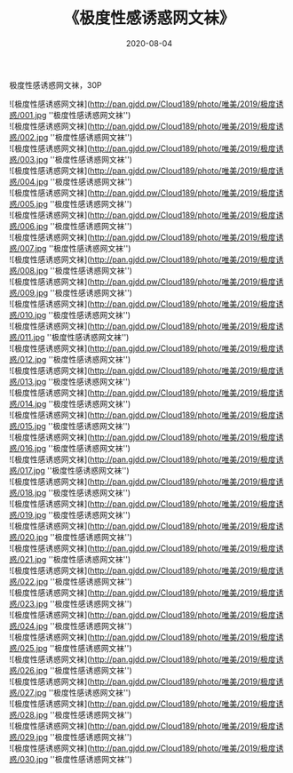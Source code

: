 ﻿---
layout: post
title:  《极度性感诱惑网文袜》
date:   2020-08-04
img: http://pan.gjdd.pw/Cloud189/photo/唯美/2019/极度诱惑/000.jpg
categories: [美女, 性感, 泳衣]
---

极度性感诱惑网文袜，30P

![极度性感诱惑网文袜](http://pan.gjdd.pw/Cloud189/photo/唯美/2019/极度诱惑/001.jpg ''极度性感诱惑网文袜'') <br>
![极度性感诱惑网文袜](http://pan.gjdd.pw/Cloud189/photo/唯美/2019/极度诱惑/002.jpg ''极度性感诱惑网文袜'') <br>
![极度性感诱惑网文袜](http://pan.gjdd.pw/Cloud189/photo/唯美/2019/极度诱惑/003.jpg ''极度性感诱惑网文袜'') <br>
![极度性感诱惑网文袜](http://pan.gjdd.pw/Cloud189/photo/唯美/2019/极度诱惑/004.jpg ''极度性感诱惑网文袜'') <br>
![极度性感诱惑网文袜](http://pan.gjdd.pw/Cloud189/photo/唯美/2019/极度诱惑/005.jpg ''极度性感诱惑网文袜'') <br>
![极度性感诱惑网文袜](http://pan.gjdd.pw/Cloud189/photo/唯美/2019/极度诱惑/006.jpg ''极度性感诱惑网文袜'') <br>
![极度性感诱惑网文袜](http://pan.gjdd.pw/Cloud189/photo/唯美/2019/极度诱惑/007.jpg ''极度性感诱惑网文袜'') <br>
![极度性感诱惑网文袜](http://pan.gjdd.pw/Cloud189/photo/唯美/2019/极度诱惑/008.jpg ''极度性感诱惑网文袜'') <br>
![极度性感诱惑网文袜](http://pan.gjdd.pw/Cloud189/photo/唯美/2019/极度诱惑/009.jpg ''极度性感诱惑网文袜'') <br>
![极度性感诱惑网文袜](http://pan.gjdd.pw/Cloud189/photo/唯美/2019/极度诱惑/010.jpg ''极度性感诱惑网文袜'') <br>
![极度性感诱惑网文袜](http://pan.gjdd.pw/Cloud189/photo/唯美/2019/极度诱惑/011.jpg ''极度性感诱惑网文袜'') <br>
![极度性感诱惑网文袜](http://pan.gjdd.pw/Cloud189/photo/唯美/2019/极度诱惑/012.jpg ''极度性感诱惑网文袜'') <br>
![极度性感诱惑网文袜](http://pan.gjdd.pw/Cloud189/photo/唯美/2019/极度诱惑/013.jpg ''极度性感诱惑网文袜'') <br>
![极度性感诱惑网文袜](http://pan.gjdd.pw/Cloud189/photo/唯美/2019/极度诱惑/014.jpg ''极度性感诱惑网文袜'') <br>
![极度性感诱惑网文袜](http://pan.gjdd.pw/Cloud189/photo/唯美/2019/极度诱惑/015.jpg ''极度性感诱惑网文袜'') <br>
![极度性感诱惑网文袜](http://pan.gjdd.pw/Cloud189/photo/唯美/2019/极度诱惑/016.jpg ''极度性感诱惑网文袜'') <br>
![极度性感诱惑网文袜](http://pan.gjdd.pw/Cloud189/photo/唯美/2019/极度诱惑/017.jpg ''极度性感诱惑网文袜'') <br>
![极度性感诱惑网文袜](http://pan.gjdd.pw/Cloud189/photo/唯美/2019/极度诱惑/018.jpg ''极度性感诱惑网文袜'') <br>
![极度性感诱惑网文袜](http://pan.gjdd.pw/Cloud189/photo/唯美/2019/极度诱惑/019.jpg ''极度性感诱惑网文袜'') <br>
![极度性感诱惑网文袜](http://pan.gjdd.pw/Cloud189/photo/唯美/2019/极度诱惑/020.jpg ''极度性感诱惑网文袜'') <br>
![极度性感诱惑网文袜](http://pan.gjdd.pw/Cloud189/photo/唯美/2019/极度诱惑/021.jpg ''极度性感诱惑网文袜'') <br>
![极度性感诱惑网文袜](http://pan.gjdd.pw/Cloud189/photo/唯美/2019/极度诱惑/022.jpg ''极度性感诱惑网文袜'') <br>
![极度性感诱惑网文袜](http://pan.gjdd.pw/Cloud189/photo/唯美/2019/极度诱惑/023.jpg ''极度性感诱惑网文袜'') <br>
![极度性感诱惑网文袜](http://pan.gjdd.pw/Cloud189/photo/唯美/2019/极度诱惑/024.jpg ''极度性感诱惑网文袜'') <br>
![极度性感诱惑网文袜](http://pan.gjdd.pw/Cloud189/photo/唯美/2019/极度诱惑/025.jpg ''极度性感诱惑网文袜'') <br>
![极度性感诱惑网文袜](http://pan.gjdd.pw/Cloud189/photo/唯美/2019/极度诱惑/026.jpg ''极度性感诱惑网文袜'') <br>
![极度性感诱惑网文袜](http://pan.gjdd.pw/Cloud189/photo/唯美/2019/极度诱惑/027.jpg ''极度性感诱惑网文袜'') <br>
![极度性感诱惑网文袜](http://pan.gjdd.pw/Cloud189/photo/唯美/2019/极度诱惑/028.jpg ''极度性感诱惑网文袜'') <br>
![极度性感诱惑网文袜](http://pan.gjdd.pw/Cloud189/photo/唯美/2019/极度诱惑/029.jpg ''极度性感诱惑网文袜'') <br>
![极度性感诱惑网文袜](http://pan.gjdd.pw/Cloud189/photo/唯美/2019/极度诱惑/030.jpg ''极度性感诱惑网文袜'') <br>
